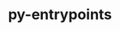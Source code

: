---
title: "py-entrypoints"
layout: cache
categories: [package, v0.18]
meta: {"versions": ["0.4"], "compilers": ["gcc@=7.5.0"], "oss": ["ubuntu18.04"], "platforms": ["linux"], "targets": ["x86_64"], "stacks": ["data-vis-sdk", "e4s"], "num_specs": 6, "num_specs_by_stack": {"e4s": 4, "data-vis-sdk": 2}}
spec_details: [{"hash": "vqkwose6rxjlx5cpun4ojjkjjojomk23", "compiler": "gcc@=7.5.0", "versions": ["0.4"], "os": "ubuntu18.04", "platform": "linux", "target": "x86_64", "variants": [], "stacks": ["e4s"], "size": "-", "tarball": "https://binaries.spack.io/releases/v0.18/build_cache/linux-ubuntu18.04-x86_64/gcc-7.5.0/py-entrypoints-0.4/linux-ubuntu18.04-x86_64-gcc-7.5.0-py-entrypoints-0.4-vqkwose6rxjlx5cpun4ojjkjjojomk23.spack"}, {"hash": "rjkcu65abq3ps6etf4djgvtujca4uyq3", "compiler": "gcc@=7.5.0", "versions": ["0.4"], "os": "ubuntu18.04", "platform": "linux", "target": "x86_64", "variants": [], "stacks": ["data-vis-sdk"], "size": "-", "tarball": "https://binaries.spack.io/releases/v0.18/build_cache/linux-ubuntu18.04-x86_64/gcc-7.5.0/py-entrypoints-0.4/linux-ubuntu18.04-x86_64-gcc-7.5.0-py-entrypoints-0.4-rjkcu65abq3ps6etf4djgvtujca4uyq3.spack"}, {"hash": "rq2udiwdgu5afcqd4wie7ypdaddqtfvr", "compiler": "gcc@=7.5.0", "versions": ["0.4"], "os": "ubuntu18.04", "platform": "linux", "target": "x86_64", "variants": [], "stacks": ["data-vis-sdk"], "size": "-", "tarball": "https://binaries.spack.io/releases/v0.18/build_cache/linux-ubuntu18.04-x86_64/gcc-7.5.0/py-entrypoints-0.4/linux-ubuntu18.04-x86_64-gcc-7.5.0-py-entrypoints-0.4-rq2udiwdgu5afcqd4wie7ypdaddqtfvr.spack"}, {"hash": "h4qt4kkro6amqrfcdq2ittwudy36gwxn", "compiler": "gcc@=7.5.0", "versions": ["0.4"], "os": "ubuntu18.04", "platform": "linux", "target": "x86_64", "variants": [], "stacks": ["e4s"], "size": "-", "tarball": "https://binaries.spack.io/releases/v0.18/build_cache/linux-ubuntu18.04-x86_64/gcc-7.5.0/py-entrypoints-0.4/linux-ubuntu18.04-x86_64-gcc-7.5.0-py-entrypoints-0.4-h4qt4kkro6amqrfcdq2ittwudy36gwxn.spack"}, {"hash": "3wwnp3d35dm2aflcz6qgy4fcjwjrzwml", "compiler": "gcc@=7.5.0", "versions": ["0.4"], "os": "ubuntu18.04", "platform": "linux", "target": "x86_64", "variants": [], "stacks": ["e4s"], "size": "-", "tarball": "https://binaries.spack.io/releases/v0.18/build_cache/linux-ubuntu18.04-x86_64/gcc-7.5.0/py-entrypoints-0.4/linux-ubuntu18.04-x86_64-gcc-7.5.0-py-entrypoints-0.4-3wwnp3d35dm2aflcz6qgy4fcjwjrzwml.spack"}, {"hash": "pejjceovpwe4ksqxlec3csc6fuii3nd6", "compiler": "gcc@=7.5.0", "versions": ["0.4"], "os": "ubuntu18.04", "platform": "linux", "target": "x86_64", "variants": [], "stacks": ["e4s"], "size": "-", "tarball": "https://binaries.spack.io/releases/v0.18/build_cache/linux-ubuntu18.04-x86_64/gcc-7.5.0/py-entrypoints-0.4/linux-ubuntu18.04-x86_64-gcc-7.5.0-py-entrypoints-0.4-pejjceovpwe4ksqxlec3csc6fuii3nd6.spack"}]
---